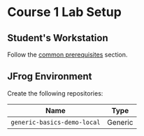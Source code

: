# Course 1 Lab Setup

## Student's Workstation

Follow the [common prerequisites](../../../README.md#common-prerequisites) section.

## JFrog Environment

Create the following repositories:

| Name | Type |
|------|------|
| `generic-basics-demo-local` | Generic |
